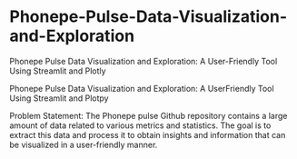 # Phonepe-Pulse-Data-Visualization-and-Exploration
Phonepe Pulse Data Visualization and Exploration: A User-Friendly Tool Using Streamlit and Plotly

Phonepe Pulse Data Visualization and Exploration: A UserFriendly Tool Using Streamlit and Plotpy

Problem Statement: The Phonepe pulse Github repository contains a large amount of data related to various metrics and statistics. 
The goal is to extract this data and process it to obtain insights and information that can be visualized in a user-friendly manner.
